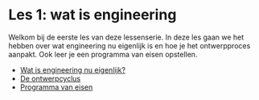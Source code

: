 # Les 1: wat is engineering
Welkom bij de eerste les van deze lessenserie. In deze les gaan we het hebben over wat engineering nu eigenlijk is en hoe je het ontwerpproces aanpakt. Ook leer je een programma van eisen opstellen.


* [Wat is engineering nu eigenlijk?](Wat-is-engineering.md)
* [De ontwerpcyclus](De-ontwerpcyclus.md)
* [Programma van eisen](Programma-van-eisen.md)

